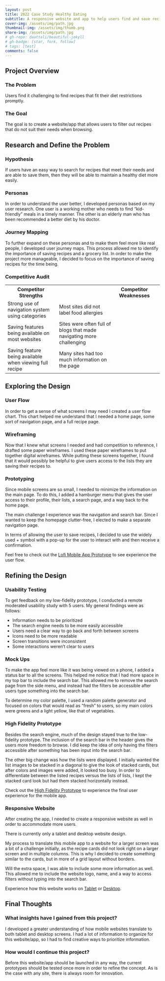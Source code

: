 ```yaml
---
layout: post
title: 2022 Case Study Healthy Eating
subtitle: A responsive website and app to help users find and save recipes
cover-img: /assets/img/path.jpg
thumbnail-img: /assets/img/thumb.png
share-img: /assets/img/path.jpg
# gh-repo: daattali/beautiful-jekyll
# gh-badge: [star, fork, follow]
# tags: [test]
comments: false
---
```



## Project Overview

### The Problem

Users find it challenging to find recipes that fit their diet restrictions promptly.

### The Goal

The goal is to create a website/app that allows users to filter out recipes that do not suit their needs when browsing.

## Research and Define the Problem

### Hypothesis

If users have an easy way to search for recipes that meet their needs and are able to save them, then they will be able to maintain a healthy diet more easily.

### Personas

In order to understand the user better, I developed personas based on my user research. One user is a working mother who needs to find “kid-friendly” meals in a timely manner. The other is an elderly man who has been recommended a better diet by his doctor.

### Journey Mapping

To further expand on these personas and to make them feel more like real people, I developed user journey maps. This process allowed me to identify the importance of saving recipes and a grocery list. In order to make the project more manageable, I decided to focus on the importance of saving recipes for the time being.

<html>
<head>
<style>
table {
    border-collapse: collapse;
    width: 100%;
}
table [colspan="2"]{
    text-align: left;
    padding: 8px;
}

th{
background-color: #D162A4;
color: white
}
</style>
</head>
<body>

<h3>Competitive Audit</h3>

<table>
  <tr>
    <th>Competitor Strengths<th>
    <th>Competitor Weaknesses<th>
  </tr>
  <tr>
    <td>Strong use of navigation system using categories</td>
    <td>Most sites did not label food allergies</td>
  </tr>
  <tr>
    <td>Saving features being available on most websites</td>
    <td>Sites were often full of blogs that made navigating more challenging<td>
  </tr>
  <tr>
    <td>Saving feature being available when viewing full recipe</td>
    <td>Many sites had too much information on the page</td>
  </tr>
</table>
</html>


## Exploring the Design

### User Flow

In order to get a sense of what screens I may need I created a user flow chart. This chart helped me understand that I needed a home page, some sort of navigation page, and a full recipe page.

### Wireframing

Now that I knew what screens I needed and had competition to reference, I drafted some paper wireframes. I used these paper wireframes to put together digital wireframes. While putting these screens together, I found that it would possibly be helpful to give users access to the lists they are saving their recipes to.

### Prototyping

Since mobile screens are so small, I needed to minimize the information on the main page. To do this, I added a hamburger menu that gives the user access to their profile, their lists, a search page, and a way back to the home page.

The main challenge I experience was the navigation and search bar. Since I wanted to keep the homepage clutter-free, I elected to make a separate navigation page.

In terms of allowing the user to save recipes, I decided to use the widely used + symbol with a pop-up for the user to interact with and then receive a confirmation.

Feel free to check out the [Lofi Mobile App Prototype](https://www.figma.com/proto/qwc4SbThKsxZS2YmGiqXuV/Health-Food?node-id=1-3&page-id=0%3A1&scaling=scale-down&starting-point-node-id=1%3A3&viewport=433%2C126%2C0.17) to see experience the user flow.

## Refining the Design

### Usability Testing

To get feedback on my low-fidelity prototype, I conducted a remote moderated usability study with 5 users. My general findings were as follows:
* Information needs to be prioritized
* The search engine needs to be more easily accessible
* Users need a clear way to go back and forth between screens
* Icons need to be more readable
* Screen transitions were inconsistent
* Some interactions weren’t clear to users

### Mock Ups

To make the app feel more like it was being viewed on a phone, I added a status bar to all the screens. This helped me notice that I had more space in my top bar to include the search bar. This allowed me to remove the search page from the side menu, and instead had the filters be accessible after users type something into the search bar.

To determine my color palette, I used a random palette generator and focused on colors that would read as “fresh” to users, so my main colors were greens and a light yellow, like that of vegetables.

### High Fidelity Prototype

Besides the search engine, much of the design stayed true to the low-fidelity prototype. The inclusion of the search bar in the header gives the users more freedom to browse. I did keep the idea of only having the filters accessible after something has been input into the search bar.

The other big change was how the lists were displayed. I initially wanted the list images to be stacked in a diagonal to give the look of stacked cards, but after colors and images were added, it looked too busy. In order to differentiate between the listed recipes versus the lists of lists, I kept the stacked card look but had them stacked horizontally instead.

Check out the [High Fidelity Prototype](https://www.figma.com/proto/qwc4SbThKsxZS2YmGiqXuV/Health-Food?node-id=215-52&page-id=215%3A51&scaling=scale-down&starting-point-node-id=215%3A52&viewport=-343%2C371%2C0.71) to experience the final user experience for the mobile app.

### Responsive Website

After creating the app, I needed to create a responsive website as well in order to accommodate more users.

There is currently only a tablet and desktop website design.

My process to translate this mobile app to a website for a larger screen was a bit of a challenge initially, as the recipe cards did not look right on a larger screen and in multiple columns. This is why I decided to create something similar to the cards, but in more of a grid layout without borders.

Will the extra space, I was able to include some more information as well. This allowed me to include the website logo, name, and a way to access filters without typing into the search bar.

Experience how this website works on [Tablet](https://www.figma.com/proto/0l6ep0JM4RmVudx2TM3vyr/Arcade-Support?node-id=162-1808&page-id=162%3A1807&scaling=scale-down&starting-point-node-id=162%3A1808&viewport=577%2C591%2C0.16) or [Desktop](https://www.figma.com/proto/0l6ep0JM4RmVudx2TM3vyr/Arcade-Support?node-id=667-4981&page-id=667%3A4980&scaling=contain&starting-point-node-id=667%3A4981&viewport=838%2C550%2C0.15).

## Final Thoughts

### What insights have I gained from this project?

I developed a greater understanding of how mobile websites translate to both tablet and desktop screens. I had a lot of information to organize for this website/app, so I had to find creative ways to prioritize information.

### How would I continue this project?

Before this website/app should be launched in any way, the current prototypes should be tested once more in order to refine the concept. As is the case with any site, there is always room for innovation.
